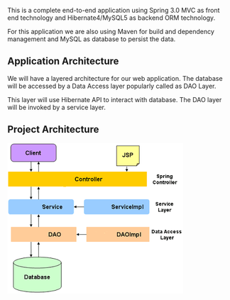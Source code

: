 This is a complete end-to-end application using Spring 3.0 MVC
as front end technology and Hibernate4/MySQL5 as backend ORM technology.

For this application we are also using Maven for build and dependency
management and MySQL as database to persist the data.

Application Architecture
------------------------
We will have a layered architecture for our web application.
The database will be accessed by a Data Access layer popularly
called as DAO Layer.

This layer will use Hibernate API to interact with database.
The DAO layer will be invoked by a service layer.

Project Architecture
--------------------
![Project Architecture](docs/arch.png)
